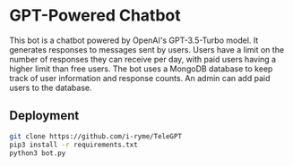 # GPT-Powered Chatbot
This bot is a chatbot powered by OpenAI's GPT-3.5-Turbo model. It generates responses to messages sent by users. Users have a limit on the number of responses they can receive per day, with paid users having a higher limit than free users. The bot uses a MongoDB database to keep track of user information and response counts. An admin can add paid users to the database.

## Deployment

```bash
git clone https://github.com/i-ryme/TeleGPT
pip3 install -r requirements.txt
python3 bot.py
```
